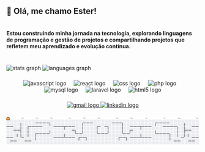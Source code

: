 <h2 align="left">👋 Olá, me chamo Ester!<br></h2>
<h4><br>Estou construindo minha jornada na tecnologia, explorando linguagens de programação e gestão de projetos e compartilhando projetos que refletem meu aprendizado e evolução contínua.</h4>

###

<br clear="both">

<div align="left">
  <img src="https://github-readme-stats.vercel.app/api?username=EsterRS7&hide_title=false&hide_rank=true&show_icons=true&include_all_commits=true&count_private=true&disable_animations=false&theme=omni&locale=pt-br&hide_border=true" height="150" alt="stats graph"  />
  <img src="https://github-readme-stats.vercel.app/api/top-langs?username=EsterRS7&locale=pt-br&hide_title=false&layout=compact&card_width=320&langs_count=5&theme=omni&hide_border=true" height="150" alt="languages graph"  />
</div>

###

<div align="center">
  <img src="https://cdn.jsdelivr.net/gh/devicons/devicon/icons/javascript/javascript-original.svg" height="40" alt="javascript logo"  />
  <img width="12" />
  <img src="https://cdn.jsdelivr.net/gh/devicons/devicon/icons/react/react-original.svg" height="40" alt="react logo"  />
  <img width="12" />
  <img src="https://cdn.jsdelivr.net/gh/devicons/devicon/icons/css3/css3-original.svg" height="40" alt="css logo"  />
  <img width="12" />
  <img src="https://cdn.jsdelivr.net/gh/devicons/devicon/icons/php/php-original.svg" height="40" alt="php logo"  />
  <img width="12" />
  <img src="https://cdn.jsdelivr.net/gh/devicons/devicon/icons/mysql/mysql-original.svg" height="40" alt="mysql logo"  />
  <img width="12" />
  <img src="https://cdn.jsdelivr.net/gh/devicons/devicon/icons/laravel/laravel-original.svg" height="40" alt="laravel logo"  />
  <img width="12" />
  <img src="https://cdn.jsdelivr.net/gh/devicons/devicon/icons/html5/html5-original.svg" height="40" alt="html5 logo"  />
</div>

###

<div align="center">
  <a href="https://mail.google.com/mail/u/0/?tab=rm&ogbl#inbox" target="_blank">
    <img src="https://img.shields.io/static/v1?message=Gmail&logo=gmail&label=&color=D14836&logoColor=white&labelColor=&style=for-the-badge" height="35" alt="gmail logo"  />
  </a>
  <a href="https://www.linkedin.com/in/ester-soares-020936372/" target="_blank">
    <img src="https://img.shields.io/static/v1?message=LinkedIn&logo=linkedin&label=&color=0077B5&logoColor=white&labelColor=&style=for-the-badge" height="35" alt="linkedin logo"  />
  </a>
</div>

###

<picture>
  <source media="(prefers-color-scheme: dark)" srcset="https://raw.githubusercontent.com/EsterRS7/EsterRS7/output/pacman-contribution-graph-dark.svg">
  <source media="(prefers-color-scheme: light)" srcset="https://raw.githubusercontent.com/EsterRS7/EsterRS7/output/pacman-contribution-graph.svg">
  <img alt="pacman contribution graph" src="https://raw.githubusercontent.com/EsterRS7/EsterRS7/output/pacman-contribution-graph.svg">
</picture>

###
